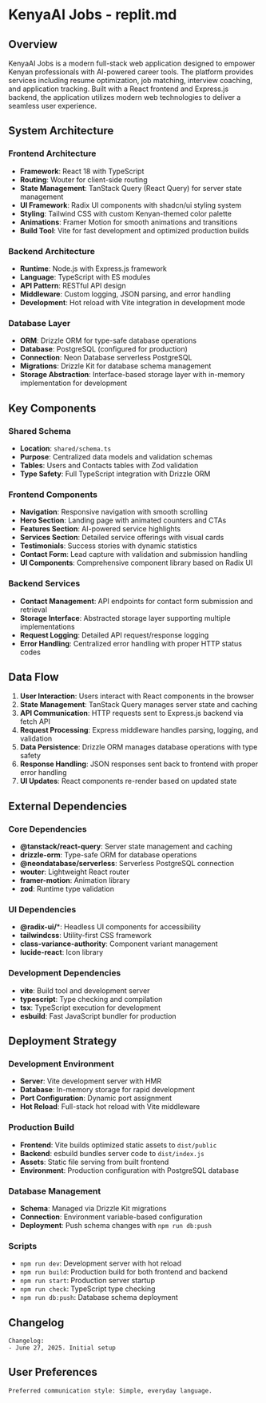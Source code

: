 # KenyaAI Jobs - replit.md

## Overview

KenyaAI Jobs is a modern full-stack web application designed to empower Kenyan professionals with AI-powered career tools. The platform provides services including resume optimization, job matching, interview coaching, and application tracking. Built with a React frontend and Express.js backend, the application utilizes modern web technologies to deliver a seamless user experience.

## System Architecture

### Frontend Architecture
- **Framework**: React 18 with TypeScript
- **Routing**: Wouter for client-side routing
- **State Management**: TanStack Query (React Query) for server state management
- **UI Framework**: Radix UI components with shadcn/ui styling system
- **Styling**: Tailwind CSS with custom Kenyan-themed color palette
- **Animations**: Framer Motion for smooth animations and transitions
- **Build Tool**: Vite for fast development and optimized production builds

### Backend Architecture
- **Runtime**: Node.js with Express.js framework
- **Language**: TypeScript with ES modules
- **API Pattern**: RESTful API design
- **Middleware**: Custom logging, JSON parsing, and error handling
- **Development**: Hot reload with Vite integration in development mode

### Database Layer
- **ORM**: Drizzle ORM for type-safe database operations
- **Database**: PostgreSQL (configured for production)
- **Connection**: Neon Database serverless PostgreSQL
- **Migrations**: Drizzle Kit for database schema management
- **Storage Abstraction**: Interface-based storage layer with in-memory implementation for development

## Key Components

### Shared Schema
- **Location**: `shared/schema.ts`
- **Purpose**: Centralized data models and validation schemas
- **Tables**: Users and Contacts tables with Zod validation
- **Type Safety**: Full TypeScript integration with Drizzle ORM

### Frontend Components
- **Navigation**: Responsive navigation with smooth scrolling
- **Hero Section**: Landing page with animated counters and CTAs
- **Features Section**: AI-powered service highlights
- **Services Section**: Detailed service offerings with visual cards
- **Testimonials**: Success stories with dynamic statistics
- **Contact Form**: Lead capture with validation and submission handling
- **UI Components**: Comprehensive component library based on Radix UI

### Backend Services
- **Contact Management**: API endpoints for contact form submission and retrieval
- **Storage Interface**: Abstracted storage layer supporting multiple implementations
- **Request Logging**: Detailed API request/response logging
- **Error Handling**: Centralized error handling with proper HTTP status codes

## Data Flow

1. **User Interaction**: Users interact with React components in the browser
2. **State Management**: TanStack Query manages server state and caching
3. **API Communication**: HTTP requests sent to Express.js backend via fetch API
4. **Request Processing**: Express middleware handles parsing, logging, and validation
5. **Data Persistence**: Drizzle ORM manages database operations with type safety
6. **Response Handling**: JSON responses sent back to frontend with proper error handling
7. **UI Updates**: React components re-render based on updated state

## External Dependencies

### Core Dependencies
- **@tanstack/react-query**: Server state management and caching
- **drizzle-orm**: Type-safe ORM for database operations
- **@neondatabase/serverless**: Serverless PostgreSQL connection
- **wouter**: Lightweight React router
- **framer-motion**: Animation library
- **zod**: Runtime type validation

### UI Dependencies
- **@radix-ui/***: Headless UI components for accessibility
- **tailwindcss**: Utility-first CSS framework
- **class-variance-authority**: Component variant management
- **lucide-react**: Icon library

### Development Dependencies
- **vite**: Build tool and development server
- **typescript**: Type checking and compilation
- **tsx**: TypeScript execution for development
- **esbuild**: Fast JavaScript bundler for production

## Deployment Strategy

### Development Environment
- **Server**: Vite development server with HMR
- **Database**: In-memory storage for rapid development
- **Port Configuration**: Dynamic port assignment
- **Hot Reload**: Full-stack hot reload with Vite middleware

### Production Build
- **Frontend**: Vite builds optimized static assets to `dist/public`
- **Backend**: esbuild bundles server code to `dist/index.js`
- **Assets**: Static file serving from built frontend
- **Environment**: Production configuration with PostgreSQL database

### Database Management
- **Schema**: Managed via Drizzle Kit migrations
- **Connection**: Environment variable-based configuration
- **Deployment**: Push schema changes with `npm run db:push`

### Scripts
- `npm run dev`: Development server with hot reload
- `npm run build`: Production build for both frontend and backend
- `npm run start`: Production server startup
- `npm run check`: TypeScript type checking
- `npm run db:push`: Database schema deployment

## Changelog

```
Changelog:
- June 27, 2025. Initial setup
```

## User Preferences

```
Preferred communication style: Simple, everyday language.
```